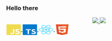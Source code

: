 ### Hello there
<div align="center">
  <a href="https://github.com/JsonLucas">
  <img height="180em" src="https://github-readme-stats.vercel.app/api?username=JsonLucas&show_icons=true&theme=dark&include_all_commits=true&count_private=true"/>
  <img height="180em" src="https://github-readme-stats.vercel.app/api/top-langs/?username=JsonLucas&layout=compact&langs_count=7&theme=dark"/>
</div>
<div style="display: inline_block">
  <img align="center" alt="Json-Js" height="30" width="40" src="https://raw.githubusercontent.com/devicons/devicon/master/icons/javascript/javascript-plain.svg">
  <img align="center" alt="Json-Ts" height="30" width="40" src="https://raw.githubusercontent.com/devicons/devicon/master/icons/typescript/typescript-plain.svg">
  <img align="center" alt="Json-React" height="30" width="40" src="https://raw.githubusercontent.com/devicons/devicon/master/icons/react/react-original.svg">
  <img align="center" alt="Json-HTML" height="30" width="40" src="https://raw.githubusercontent.com/devicons/devicon/master/icons/html5/html5-original.svg">
</div>

<!--
**JsonLucas/JsonLucas** is a ✨ _special_ ✨ repository because its `README.md` (this file) appears on your GitHub profile.

Here are some ideas to get you started:

- 🔭 I’m currently working on ...
- 🌱 I’m currently learning ...
- 👯 I’m looking to collaborate on ...
- 🤔 I’m looking for help with ...
- 💬 Ask me about ...
- 📫 How to reach me: ...
- 😄 Pronouns: ...
- ⚡ Fun fact: ...
-->
